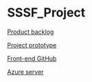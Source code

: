 # SSSF_Project

[Product backlog](https://github.com/arnaud18o5/SSSF_Project/projects/1)

[Project prototype](https://www.figma.com/file/6pWUEZgZ1SL6b3UJ9ByP7l/OnlineNewPaper)

[Front-end GitHub](https://github.com/arnaud18o5/OnlineNewsFront)

[Azure server](https://onlinenews.azurewebsites.net/)
